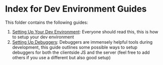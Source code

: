 # Index for Dev Environment Guides

This folder contains the following guides:

1.  [Setting Up Your Dev Environment](./setting-up-dev-environment.md): Everyone should read this, this is how to setup your dev environment
2.  [Setting Up Debuggers](./setting-up-debuggers.md): Debuggers are immensely helpful tools during development, this guide outlines some possible ways to setup debuggers for both the clientside JS and the server (feel free to add others if you use a different but also good setup)
